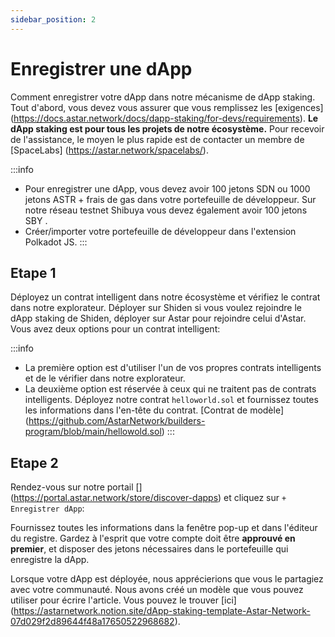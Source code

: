 ```yaml
---
sidebar_position: 2
---
```


# Enregistrer une dApp

Comment enregistrer votre dApp dans notre mécanisme de dApp staking. Tout d'abord, vous devez vous assurer que vous remplissez les [exigences] (https://docs.astar.network/docs/dapp-staking/for-devs/requirements). **Le dApp staking est pour tous les projets de notre écosystème.** Pour recevoir de l'assistance, le moyen le plus rapide est de contacter un membre de [SpaceLabs] (https://astar.network/spacelabs/).

:::info
- Pour enregistrer une dApp, vous devez avoir 100 jetons SDN ou 1000 jetons ASTR + frais de gas dans votre portefeuille de développeur. Sur notre réseau testnet Shibuya vous devez également avoir 100 jetons SBY .
- Créer/importer votre portefeuille de développeur dans l'extension Polkadot JS.
:::

## Etape 1

Déployez un contrat intelligent dans notre écosystème et vérifiez le contrat dans notre explorateur. Déployer sur Shiden si vous voulez rejoindre le dApp staking de Shiden, déployer sur Astar pour rejoindre celui d'Astar. Vous avez deux options pour un contrat intelligent:

:::info
- La première option est d'utiliser l'un de vos propres contrats intelligents et de le vérifier dans notre explorateur.
- La deuxième option est réservée à ceux qui ne traitent pas de contrats intelligents. Déployez notre contrat `helloworld.sol` et fournissez toutes les informations dans l'en-tête du contrat. [Contrat de modèle] (https://github.com/AstarNetwork/builders-program/blob/main/hellowold.sol)
:::

## Etape 2

Rendez-vous sur notre portail [] (https://portal.astar.network/store/discover-dapps) et cliquez sur `+ Enregistrer dApp`:

Fournissez toutes les informations dans la fenêtre pop-up et dans l'éditeur du registre. Gardez à l'esprit que votre compte doit être **approuvé en premier**, et disposer des jetons nécessaires dans le portefeuille qui enregistre la dApp.

Lorsque votre dApp est déployée, nous apprécierions que vous le partagiez avec votre communauté. Nous avons créé un modèle que vous pouvez utiliser pour écrire l'article. Vous pouvez le trouver [ici] (https://astarnetwork.notion.site/dApp-staking-template-Astar-Network-07d029f2d89644f48a17650522968682).
